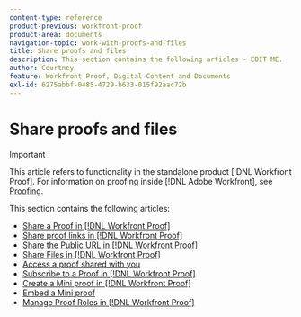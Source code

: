 ```yaml
---
content-type: reference
product-previous: workfront-proof
product-area: documents
navigation-topic: work-with-proofs-and-files
title: Share proofs and files
description: This section contains the following articles - EDIT ME.
author: Courtney
feature: Workfront Proof, Digital Content and Documents
exl-id: 6275abbf-0485-4729-b633-015f92aac72b
---
```

# Share proofs and files

>[!IMPORTANT]
>
>This article refers to functionality in the standalone product [!DNL Workfront Proof]. For information on proofing inside [!DNL Adobe Workfront], see [Proofing](../../../review-and-approve-work/proofing/proofing.md).

This section contains the following articles:

* [Share a Proof in [!DNL Workfront Proof]](../../../workfront-proof/wp-work-proofsfiles/share-proofs-and-files/share-proof.md)
* [Share proof links in [!DNL Workfront Proof]](../../../workfront-proof/wp-work-proofsfiles/share-proofs-and-files/share-proof-links.md)
* [Share the Public URL in [!DNL Workfront Proof]](../../../workfront-proof/wp-work-proofsfiles/share-proofs-and-files/share-public-url.md)
* [Share Files in [!DNL Workfront Proof]](../../../workfront-proof/wp-work-proofsfiles/share-proofs-and-files/share-files.md)
* [Access a proof shared with you](../../../workfront-proof/wp-work-proofsfiles/share-proofs-and-files/access-proofs-shared-with-you.md)
* [Subscribe to a Proof in [!DNL Workfront Proof]](../../../workfront-proof/wp-work-proofsfiles/share-proofs-and-files/subscribe-to-proof.md)
* [Create a Mini proof in [!DNL Workfront Proof]](../../../workfront-proof/wp-work-proofsfiles/share-proofs-and-files/create-mini-proof.md)
* [Embed a Mini proof](../../../workfront-proof/wp-work-proofsfiles/share-proofs-and-files/embed-mini-proof.md)
* [Manage Proof Roles in [!DNL Workfront Proof]](../../../workfront-proof/wp-work-proofsfiles/share-proofs-and-files/manage-proof-roles.md)
